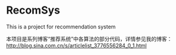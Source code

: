 # RecomSys
This is a project for recommendation system


本项目是系列博客“推荐系统”中各算法的部分代码，详情参见我的博客：http://blog.sina.com.cn/s/articlelist_3776556284_0_1.html
